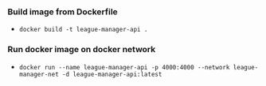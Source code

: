 ### Build image from Dockerfile
- ```docker build -t league-manager-api .```

### Run docker image on docker network
- ```docker run --name league-manager-api -p 4000:4000 --network league-manager-net -d league-manager-api:latest```

